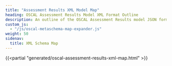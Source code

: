 ```yaml
---
title: "Assessment Results XML Model Map"
heading: OSCAL Assessment Results Model XML Format Outline
description: An outline of the OSCAL Assessment Results model JSON format.
custom_js:
  - "/js/oscal-metaschema-map-expander.js"
weight: 50
sidenav:
  title: XML Schema Map
---
```


{{<partial "generated/oscal-assessment-results-xml-map.html" >}}
